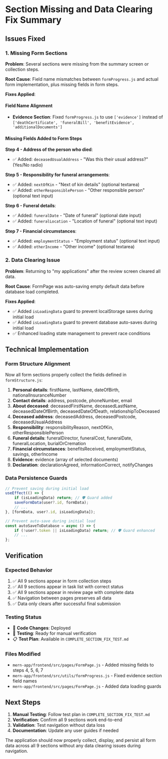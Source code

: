 # Section Missing and Data Clearing Fix Summary

## Issues Fixed

### 1. Missing Form Sections
**Problem**: Several sections were missing from the summary screen or collection steps.

**Root Cause**: Field name mismatches between `formProgress.js` and actual form implementation, plus missing fields in form steps.

**Fixes Applied**:

#### Field Name Alignment
- **Evidence Section**: Fixed `formProgress.js` to use `['evidence']` instead of `['deathCertificate', 'funeralBill', 'benefitEvidence', 'additionalDocuments']`

#### Missing Fields Added to Form Steps

**Step 4 - Address of the person who died**:
- ✅ Added: `deceasedUsualAddress` - "Was this their usual address?" (Yes/No radio)

**Step 5 - Responsibility for funeral arrangements**:
- ✅ Added: `nextOfKin` - "Next of kin details" (optional textarea)
- ✅ Added: `otherResponsiblePerson` - "Other responsible person" (optional text input)

**Step 6 - Funeral details**:
- ✅ Added: `funeralDate` - "Date of funeral" (optional date input)
- ✅ Added: `funeralLocation` - "Location of funeral" (optional text input)

**Step 7 - Financial circumstances**:
- ✅ Added: `employmentStatus` - "Employment status" (optional text input)
- ✅ Added: `otherIncome` - "Other income" (optional textarea)

### 2. Data Clearing Issue
**Problem**: Returning to "my applications" after the review screen cleared all data.

**Root Cause**: FormPage was auto-saving empty default data before database load completed.

**Fixes Applied**:
- ✅ Added `isLoadingData` guard to prevent localStorage saves during initial load
- ✅ Added `isLoadingData` guard to prevent database auto-saves during initial load
- ✅ Enhanced loading state management to prevent race conditions

## Technical Implementation

### Form Structure Alignment
Now all form sections properly collect the fields defined in `formStructure.js`:

1. **Personal details**: firstName, lastName, dateOfBirth, nationalInsuranceNumber
2. **Contact details**: address, postcode, phoneNumber, email
3. **About deceased**: deceasedFirstName, deceasedLastName, deceasedDateOfBirth, deceasedDateOfDeath, relationshipToDeceased
4. **Deceased address**: deceasedAddress, deceasedPostcode, deceasedUsualAddress
5. **Responsibility**: responsibilityReason, nextOfKin, otherResponsiblePerson
6. **Funeral details**: funeralDirector, funeralCost, funeralDate, funeralLocation, burialOrCremation
7. **Financial circumstances**: benefitsReceived, employmentStatus, savings, otherIncome
8. **Evidence**: evidence (array of selected documents)
9. **Declaration**: declarationAgreed, informationCorrect, notifyChanges

### Data Persistence Guards
```javascript
// Prevent saving during initial load
useEffect(() => {
    if (isLoadingData) return; // 🛡️ Guard added
    saveFormData(user?.id, formData);
    // ...
}, [formData, user?.id, isLoadingData]);

// Prevent auto-save during initial load
const autoSaveToDatabase = async () => {
    if (!user?.token || isLoadingData) return; // 🛡️ Guard enhanced
    // ...
};
```

## Verification

### Expected Behavior
1. ✅ All 9 sections appear in form collection steps
2. ✅ All 9 sections appear in task list with correct status
3. ✅ All 9 sections appear in review page with complete data
4. ✅ Navigation between pages preserves all data
5. ✅ Data only clears after successful final submission

### Testing Status
- 🔧 **Code Changes**: Deployed
- 🧪 **Testing**: Ready for manual verification
- 📋 **Test Plan**: Available in `COMPLETE_SECTION_FIX_TEST.md`

### Files Modified
- `mern-app/frontend/src/pages/FormPage.js` - Added missing fields to steps 4, 5, 6, 7
- `mern-app/frontend/src/utils/formProgress.js` - Fixed evidence section field names
- `mern-app/frontend/src/pages/FormPage.js` - Added data loading guards

## Next Steps
1. **Manual Testing**: Follow test plan in `COMPLETE_SECTION_FIX_TEST.md`
2. **Verification**: Confirm all 9 sections work end-to-end
3. **Validation**: Test navigation without data loss
4. **Documentation**: Update any user guides if needed

The application should now properly collect, display, and persist all form data across all 9 sections without any data clearing issues during navigation.
